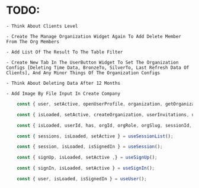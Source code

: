 # TODO:

    - Think About Clients Level

    - Create The Manage Organization Widget Again To Add Delete Member From The Org Members

    - Add List Of The Result To The Table Filter

    - Create New Tab In The UserButton Widget To Set The Organization Configs [Deleting Time Data, BronzeTo, SilverTo, Last Refresh Data Of Clients], And Any Minor Things Of The Organization Configs

    - Think About Deleting Data After 12 Months

    - Add Image By File Input In Create Company

```ts
    const { user, setActive, openUserProfile, organization, getOrganization, createOrganization, client, frontendApi, ...rest } = useClerk();

    const { isLoaded, setActive, createOrganization, userInvitations, userMemberships, userSuggestions } = useOrganizationList();

    const { isLoaded, userId, has, orgId, orgRole, orgSlug, sessionId, actor, getToken, isSignedIn, signOut } = useAuth();

    const { sessions, isLoaded, setActive } = useSessionList();

    const { session, isLoaded, isSignedIn } = useSession();

    const { signUp, isLoaded, setActive ,} = useSignUp();

    const { signIn, isLoaded, setActive } = useSignIn();

    const { user, isLoaded, isSignedIn } = useUser();
```
